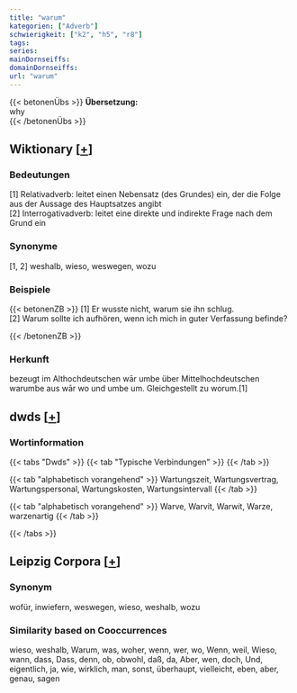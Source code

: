 ```yaml
---
title: "warum"
kategorien: ["Adverb"]
schwierigkeit: ["k2", "h5", "r8"]
tags:
series:
mainDornseiffs:
domainDornseiffs:
url: "warum"
---
```


{{< betonenÜbs >}}
**Übersetzung:**  
why  
{{< /betonenÜbs >}}

## Wiktionary [[+](https://de.wiktionary.org/wiki/warum)]

### Bedeutungen
[1] Relativadverb: leitet einen Nebensatz (des Grundes) ein, der die Folge aus der Aussage des Hauptsatzes angibt  
[2] Interrogativadverb: leitet eine direkte und indirekte Frage nach dem Grund ein  

### Synonyme
[1, 2] weshalb, wieso, weswegen, wozu  

### Beispiele
{{< betonenZB >}}
[1] Er wusste nicht, warum sie ihn schlug.  
[2] Warum sollte ich aufhören, wenn ich mich in guter Verfassung befinde?  

{{< /betonenZB >}}
### Herkunft
bezeugt im Althochdeutschen wār umbe über Mittelhochdeutschen warumbe aus wār wo und umbe um. Gleichgestellt zu worum.[1]  



## dwds [[+](https://www.dwds.de/wb/warum)]

### Wortinformation
{{< tabs "Dwds" >}}
{{< tab "Typische Verbindungen" >}}
{{< /tab >}}

{{< tab "alphabetisch vorangehend" >}}
Wartungszeit, Wartungsvertrag, Wartungspersonal, Wartungskosten, Wartungsintervall
{{< /tab >}}

{{< tab "alphabetisch vorangehend" >}}
Warve, Warvit, Warwit, Warze, warzenartig
{{< /tab >}}

{{< /tabs >}}

## Leipzig Corpora [[+](https://corpora.uni-leipzig.de/en/res?word=warum&corpusId=deu_newscrawl-public_2018)]


### Synonym
wofür, inwiefern, weswegen, wieso, weshalb, wozu


### Similarity based on Cooccurrences
wieso, weshalb, Warum, was, woher, wenn, wer, wo, Wenn, weil, Wieso, wann, dass, Dass, denn, ob, obwohl, daß, da, Aber, wen, doch, Und, eigentlich, ja, wie, wirklich, man, sonst, überhaupt, vielleicht, eben, aber, genau, sagen

